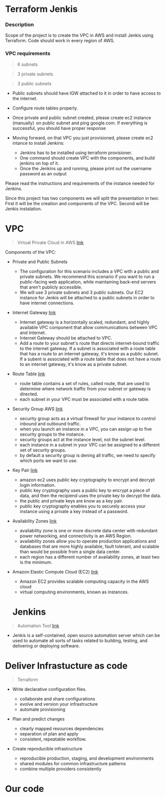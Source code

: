 # Terraform Jenkis


### Description

Scope of the project is to  create the VPC in AWS and install Jenkis using Terraform. Code should work in every region of AWS. 

### VPC requirements 
> 6 subnets

> 3 private subnets

> 3 public subnets
 

* Public subnets should have IGW attached to it in order to have access to the internet. 
 
* Configure route tables properly. 
* Once private and public subnet created, please create ec2 instance (manually)  on public subnet and ping google.com. If everything is successful, you should have proper response

* Moving forward, on that VPC you just provisioned, please create ec2 intance to install Jenkins:
  - Jenkins has to be installed using terraform provisioner.
  - One command should create VPC with the components, and build jenkins on top of it.
  -  Once the Jenkins up and running, please print out the username password as an output

Please read the instructions and requirements of the instance needed for Jenkins. 

Since this project has two components we will split the presentation in two: First it will be the creation and components of the VPC. Second will be Jenkis instalation.  

# VPC
> Virtual Private Cloud in AWS [link](https://aws.amazon.com/vpc/)

Components of the VPC:

* Private and Public Subnets    
    - The configuration for this scenario includes a VPC with a public and private subnets. We recommend this scenario if you want to run a public-facing web application, while maintaining back-end servers that aren't publicly accessible.
    - We will use 3 private subnets and 3 public subnets. Our EC2 instance for Jenkis will be attached to a public subnets in order to have internet connections. 

* Internet Gateway [link](https://docs.aws.amazon.com/vpc/latest/userguide/VPC_Internet_Gateway.html)

    - Internet gateway is a horizontally scaled, redundant, and highly available VPC component that allow communications between VPC and Internet. 
    - Internet Gateway should be attached to VPC. 
    - Add a route to your subnet's route that directs internet-bound traffic to the internet gateway. If a subnet is associated with a route table that has a route to an internet gateway, it's know as a public subnet. If a subent is associated with a route table that does not have a route to an internet gateway, it's know as a private subnet. 
* Route Table [link](https://docs.aws.amazon.com/vpc/latest/userguide/VPC_Route_Tables.html)
    - route table contains a set of rules, called route, that are used to determine where network traffic from your subnet or gateway is directed. 
    - each subnet in your VPC must be associated with a route table. 

* Security Group AWS [link](https://docs.aws.amazon.com/vpc/latest/userguide/VPC_SecurityGroups.html)

    - security group acts as a virtual firewall for your instance to control inbound and outbound traffic. 
    - when you launch an instance in a VPC, you can assign up to five security groups to the instance.
    - security groups act at the instance level, not the subnet level. 
    - each instance in a subnet in your VPC can be assigned to a different set of security groups. 
    - by default a security group is dening all traffic, we need to specify which ports we want to use. 

* Key Pair [link](https://docs.aws.amazon.com/AWSEC2/latest/UserGuide/ec2-key-pairs.html)

    - amazon ec2 uses public key cryptography to encrypt and decrypt login information. 
    - public key cryptography uses a public key to encrypt a piece of data, and then the recipiend uses the private key to decrypt the data. 
    - the public and private keys are know as a key pair.
    - public key cryptography enables you to securely access your instance using a private a key instead of a password. 

* Availability Zones [link](https://docs.aws.amazon.com/AWSEC2/latest/UserGuide/using-regions-availability-zones.html)

    - availability zone is one or more discrete data center with redundant power networking, and connectivity is an AWS Region. 
    - availability zones allow you to operate production applications and databases that are more highly available, fault tolerant, and scalable than would be possible from a single data center. 
    - each region has a different number of availability zones, at least two is the minimum. 

* Amazon Elastic Compute Cloud (EC2) [link](https://docs.aws.amazon.com/AWSEC2/latest/UserGuide/concepts.html)

    - Amazon EC2 provides scalable computing capacity in the AWS cloud
    - virtual computing environments, known as instances. 


    # Jenkins

> Automation Tool [link](https://www.jenkins.io/doc/)

* Jenkis is a self-contained, open source automation server which can be used to automate all sorts of tasks related to building, testing, and delivering or deploying software. 
    

# Deliver Infrastucture as code 

> Terraform 


* Write declarative configuration files. 

    - collaborate and share configurations
    - evolve and version your infrastructure 
    - automate provisioning 

* Plan and predict changes

    - clearly mapped resources dependencies 
    - separation of plan and apply
    - consistent, repeatable workflow. 

* Create reproducible infrastructure

    - reproducible production, staging, and development environments
    - shared modules for common infrastructure patterns
    - combine multiple providers consistently

# Our code

